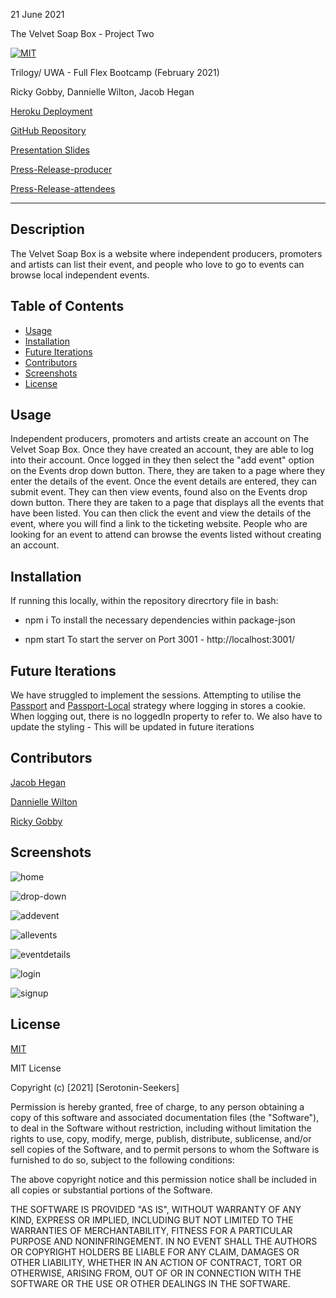 21 June 2021

The Velvet Soap Box - Project Two

[![MIT](https://img.shields.io/badge/licence-MIT-brightgreen)](https://choosealicense.com/licenses/mit/)

Trilogy/ UWA - Full Flex Bootcamp (February 2021)

Ricky Gobby, Dannielle Wilton, Jacob Hegan

[Heroku Deployment](https://event-woo-serotonin-seekers.herokuapp.com/)

[GitHub Repository](https://github.com/Serotonin-Seekers/Evento2)

[Presentation Slides](https://docs.google.com/presentation/d/1qzrrYmGCNNRJHp-rD_4mxemecABFWR4aL8QNxkXco0w/edit?usp=sharing)

[Press-Release-producer](./marketing/pressrelease-producer.md)

[Press-Release-attendees](./marketing/press-release-attendees.md)

---

## Description

The Velvet Soap Box is a website where independent producers, promoters and artists can list their event, and people who love to go to events can browse local independent events.

## Table of Contents

- [Usage](#usage)
- [Installation](#installation)
- [Future Iterations](#future-iterations)
- [Contributors](#contributors)
- [Screenshots](#screenshots)
- [License](#license)

## Usage

Independent producers, promoters and artists create an account on The Velvet Soap Box. Once they have created an account, they are able to log into their account. Once logged in they then select the "add event" option on the Events drop down button. There, they are taken to a page where they enter the details of the event. Once the event details are entered, they can submit event. They can then view events, found also on the Events drop down button. There they are taken to a page that displays all the events that have been listed. You can then click the event and view the details of the event, where you will find a link to the ticketing website.
People who are looking for an event to attend can browse the events listed without creating an account.

## Installation

If running this locally, within the repository direcrtory file in bash:

- npm i
  To install the necessary dependencies within package-json

- npm start
  To start the server on Port 3001 - http://localhost:3001/

## Future Iterations

We have struggled to implement the sessions. Attempting to utilise the
[Passport](https://www.npmjs.com/package/passport) and [Passport-Local](https://www.npmjs.com/package//passport-local) strategy where logging in stores a cookie. When logging out, there is no loggedIn property to refer to. We also have to update the styling - This will be updated in future iterations

## Contributors

[Jacob Hegan](https://github.com/heganjr)

[Dannielle Wilton](https://github.com/DanniWilton)

[Ricky Gobby](https://github.com/Au-RiZeR)

## Screenshots

![home](./marketing/readme-images/home.PNG)

![drop-down](./marketing/readme-images/drop-down.PNG)

![addevent](./marketing/readme-images/addevent.PNG)

![allevents](./marketing/readme-images/allevents.PNG)

![eventdetails](./marketing/readme-images/eventdetails.PNG)

![login](./marketing/readme-images/login.PNG)

![signup](./marketing/readme-images/signup.PNG)

## License

[MIT](https://choosealicense.com/licenses/mit/)

MIT License

Copyright (c) [2021] [Serotonin-Seekers]

Permission is hereby granted, free of charge, to any person obtaining a copy
of this software and associated documentation files (the "Software"), to deal
in the Software without restriction, including without limitation the rights
to use, copy, modify, merge, publish, distribute, sublicense, and/or sell
copies of the Software, and to permit persons to whom the Software is
furnished to do so, subject to the following conditions:

The above copyright notice and this permission notice shall be included in all
copies or substantial portions of the Software.

THE SOFTWARE IS PROVIDED "AS IS", WITHOUT WARRANTY OF ANY KIND, EXPRESS OR
IMPLIED, INCLUDING BUT NOT LIMITED TO THE WARRANTIES OF MERCHANTABILITY,
FITNESS FOR A PARTICULAR PURPOSE AND NONINFRINGEMENT. IN NO EVENT SHALL THE
AUTHORS OR COPYRIGHT HOLDERS BE LIABLE FOR ANY CLAIM, DAMAGES OR OTHER
LIABILITY, WHETHER IN AN ACTION OF CONTRACT, TORT OR OTHERWISE, ARISING FROM,
OUT OF OR IN CONNECTION WITH THE SOFTWARE OR THE USE OR OTHER DEALINGS IN THE
SOFTWARE.
